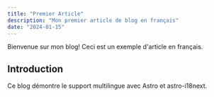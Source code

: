 ```yaml
---
title: "Premier Article"
description: "Mon premier article de blog en français"
date: "2024-01-15"
---
```


Bienvenue sur mon blog! Ceci est un exemple d'article en français.

## Introduction

Ce blog démontre le support multilingue avec Astro et astro-i18next.
